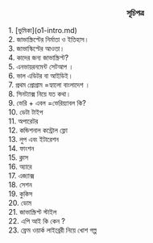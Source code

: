 <h3 align="center"> সূচিপত্র </h3>
1. [ভুমিকা](o1-intro.md) <br>
2. জাভাস্ক্রিপ্টের নির্মাতা ও ইতিহাস।<br>
3. জাভাস্কিপ্টের আওতা।<br>
4. কাদের জন্য জাভাস্ক্রিপ্ট? <br>
5. এনভায়রনমেন্ট সেটআপ ।<br>
6. ভাল এডিটর বা আইডিই। <br>
7. প্রথম প্রোগ্রাম =হ্যালো বাংলাদেশ ।<br>
8. সিনট্যাক্স নিয়ে যত কথা।<br>
9. ভেরি + এবল =ভেরিয়্যাবল কি?<br>
10. ডেটা টাইপ <br>
11. অপারেটর<br>
12. কন্ডিশনাল কন্ট্রোল ফ্লো<br>
13. লুপ এবং ইটারেশন<br>
14. ফাংশন<br>
15. ক্লাস<br>
16. অ্যারে<br>
17. এজ্যাক্স <br>
18. সেশন <br>
19. কুকিস<br>
20. ডোম <br>
21. জাভাস্ক্রিপ্ট স্টাইল <br>
22. এপি আই কি কেন ?<br>
23. ফ্রেম ওয়ার্ক লাইব্রেরী নিয়ে খোশ গল্প <br>